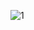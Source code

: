 ![1](https://user-images.githubusercontent.com/73483761/135897834-f808c4bb-8f78-428d-bb8e-af717c9f28d2.png)
